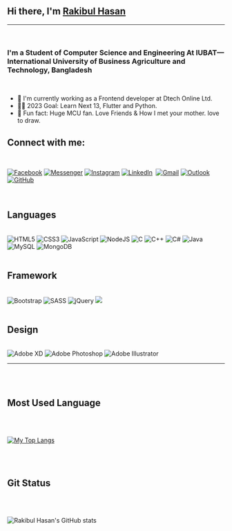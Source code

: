 ## Hi there, I'm [Rakibul Hasan][Facebook]

___
<br/>

### I'm a Student of Computer Science and Engineering At IUBAT—International University of Business Agriculture and Technology, Bangladesh

<br/>

- 🤩 I'm currently working as a Frontend developer at Dtech Online Ltd.
- 👨‍💻 2023 Goal: Learn Next 13, Flutter and Python.
- 🌌 Fun fact: Huge MCU fan. Love Friends & How I met your mother. love to draw.

## Connect with me:

<br/>

[<img alt="Facebook" src="https://img.shields.io/badge/rifatdam%20-%231877F2.svg?&style=for-the-badge&logo=Facebook&logoColor=white"/>][Facebook]
[<img alt="Messenger" src="https://img.shields.io/badge/rifatdam-00B2FF?style=for-the-badge&logo=messenger&logoColor=white" />][Messenger]
[<img alt="Instagram" src="https://img.shields.io/badge/rakibrifat%20-%23E4405F.svg?&style=for-the-badge&logo=Instagram&logoColor=white"/>][Instagram]
[<img alt="LinkedIn" src="https://img.shields.io/badge/linkedin%20-%230077B5.svg?&style=for-the-badge&logo=linkedin&logoColor=white"/>][LinkedIn]
<img alt="" src="https://img.shields.io/badge/rifat_dam%20-%23FFFC00.svg?&style=for-the-badge&logo=Snapchat&logoColor=white"/>
[<img alt="Gmail" src="https://img.shields.io/badge/Gmail-D14836?style=for-the-badge&logo=gmail&logoColor=white" />][Gmail]
[<img alt="Outlook" src="https://img.shields.io/badge/Microsoft_Outlook-0078D4?style=for-the-badge&logo=microsoft-outlook&logoColor=white" />][Hotmail]
[<img alt="GitHub" src="https://img.shields.io/badge/github%20-%23121011.svg?&style=for-the-badge&logo=github&logoColor=white"/>][Github]

<br/>



## Languages

<br/>

<img alt="HTML5" src="https://img.shields.io/badge/html5%20-%23E34F26.svg?&style=for-the-badge&logo=html5&logoColor=white"/>
<img alt="CSS3" src="https://img.shields.io/badge/css3%20-%231572B6.svg?&style=for-the-badge&logo=css3&logoColor=white"/>
<img alt="JavaScript" src="https://img.shields.io/badge/javascript%20-%23323330.svg?&style=for-the-badge&logo=javascript&logoColor=%23F7DF1E"/>
<img alt="NodeJS" src="https://img.shields.io/badge/node.js%20-%2343853D.svg?&style=for-the-badge&logo=node.js&logoColor=white"/>
<img alt="C" src="https://img.shields.io/badge/c%20-%2300599C.svg?&style=for-the-badge&logo=c&logoColor=white"/>
<img alt="C++" src="https://img.shields.io/badge/c++%20-%2300599C.svg?&style=for-the-badge&logo=c%2B%2B&ogoColor=white"/>
<img alt="C#" src="https://img.shields.io/badge/c%23%20-%23239120.svg?&style=for-the-badge&logo=c-sharp&logoColor=white"/>
<img alt="Java" src="https://img.shields.io/badge/java-%23ED8B00.svg?&style=for-the-badge&logo=java&logoColor=white"/>
<img alt="MySQL" src="https://img.shields.io/badge/mysql-%2300f.svg?&style=for-the-badge&logo=mysql&logoColor=white"/>
<img alt="MongoDB" src ="https://img.shields.io/badge/MongoDB-%234ea94b.svg?&style=for-the-badge&logo=mongodb&logoColor=white"/>


<br/>
<br/>

## Framework

<br/>

<img alt="Bootstrap" src="https://img.shields.io/badge/bootstrap%20-%23563D7C.svg?&style=for-the-badge&logo=bootstrap&logoColor=white"/>
<img alt="SASS" src="https://img.shields.io/badge/SASS%20-hotpink.svg?&style=for-the-badge&logo=SASS&logoColor=white"/>
<img alt="jQuery" src="https://img.shields.io/badge/jquery%20-%230769AD.svg?&style=for-the-badge&logo=jquery&logoColor=white"/>
<img src="https://img.shields.io/badge/.NET-5C2D91?style=for-the-badge&logo=.net&logoColor=white" />


<br/>
<br/>

## Design

<br/>

<img alt="Adobe XD" src="https://img.shields.io/badge/adobe%20xd%20-%23FF26BE.svg?&style=for-the-badge&logo=adobe%20xd&logoColor=white"/>
<img alt="Adobe Photoshop" src="https://img.shields.io/badge/adobe%20photoshop%20-%2331A8FF.svg?&style=for-the-badge&logo=adobe%20photoshop&logoColor=white"/>
<img alt="Adobe Illustrator" src="https://img.shields.io/badge/adobe%20illustrator%20-%23FF9A00.svg?&style=for-the-badge&logo=adobe%20illustrator&logoColor=white"/>



___

<br/>
<br/>

## Most Used Language

<br/>
<br/>

[![My Top Langs](https://github-readme-stats.vercel.app/api/top-langs/?username=rifatdam&langs_count=8)](https://github.com/anuraghazra/github-readme-stats)

<br/>
<br/>

## Git Status

<br/>
<br/>

![Rakibul Hasan's GitHub stats](https://github-readme-stats.vercel.app/api?username=rifatdam&show_icons=true&theme=radical)

<br/>
<br/>



<!-- variable -->
[Facebook]: (https://www.facebook.com/rifatdam/)
[Instagram]: (https://www.instagram.com/rakibrifat/)
[LinkedIn]: (https://www.linkedin.com/in/rakibul-hasan-29230415a/)
[Messenger]: (m.me/rifatdam)
[Gmail]: (rifat.hasan.rakib@gmail.com)
[Hotmail]: (rifat20089@hotmail.com)
[Github]: (https://github.com/RifatdaM)
